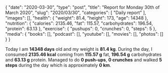 {
    "date": "2020-03-30",
    "type": "post",
    "title": "Report for Monday 30th of March 2020",
    "slug": "2020\/03\/30",
    "categories": [
        "Daily report"
    ],
    "images": [],
    "health": {
        "weight": 81.4,
        "height": 173,
        "age": 14348
    },
    "nutrition": {
        "calories": 2135.46,
        "fat": 115.57,
        "carbohydrates": 196.54,
        "protein": 63.13
    },
    "exercise": {
        "pushups": 0,
        "crunches": 0,
        "steps": 5
    },
    "media": {
        "books": [],
        "podcast": [],
        "youtube": [],
        "movies": [],
        "photos": []
    }
}

Today I am <strong>14348 days</strong> old and my weight is <strong>81.4 kg</strong>. During the day, I consumed <strong>2135.46 kcal</strong> coming from <strong>115.57 g</strong> fat, <strong>196.54 g</strong> carbohydrates and <strong>63.13 g</strong> protein. Managed to do <strong>0 push-ups</strong>, <strong>0 crunches</strong> and walked <strong>5 steps</strong> during the day which is approximately <strong>0 km</strong>.